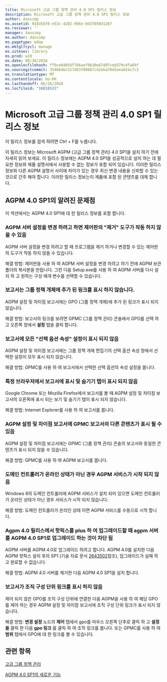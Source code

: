 ```yaml
---
title: Microsoft 고급 그룹 정책 관리 4.0 SP1 릴리스 정보
description: Microsoft 고급 그룹 정책 관리 4.0 SP1 릴리스 정보
author: dansimp
ms.assetid: 91835bf8-e53c-4202-986e-8d37050d1267
ms.reviewer: ''
manager: dansimp
ms.author: dansimp
ms.pagetype: mdop
ms.mktglfcycl: manage
ms.sitesec: library
ms.prod: w10
ms.date: 08/30/2016
ms.openlocfilehash: ff9ce0405df766aef9b30e67d07ceb579c4fa89f
ms.sourcegitcommit: 354664bc527d93f80687cd2eba70d1eea024c7c3
ms.translationtype: MT
ms.contentlocale: ko-KR
ms.lasthandoff: 06/26/2020
ms.locfileid: "10818533"
---
```

# Microsoft 고급 그룹 정책 관리 4.0 SP1 릴리스 정보


이 릴리스 정보를 검색 하려면 Ctrl + F를 누릅니다.

이 릴리스 정보는 Microsoft AGPM (고급 그룹 정책 관리) 4.0 SP1을 설치 하기 전에 자세히 읽어 보세요. 이 릴리스 정보에는 AGPM 4.0 SP1을 성공적으로 설치 하는 데 필요한 정보와 제품 설명서에서 사용할 수 없는 정보가 포함 되어 있습니다. 이러한 릴리스 정보와 다른 AGPM 설명서 사이에 차이가 있는 경우 최신 변경 내용을 신뢰할 수 있는 것으로 간주 해야 합니다. 이러한 릴리스 정보는이 제품에 포함 된 콘텐츠를 대체 합니다.

## AGPM 4.0 SP1의 알려진 문제점


이 섹션에서는 AGPM 4.0 SP1에 대 한 릴리스 정보를 포함 합니다.

### <a href="" id="control-panel-s--uninstall--tool-may-not-work-when-you-try-to-change-agpm-server-settings"></a>AGPM 서버 설정을 변경 하려고 하면 제어판의 "제거" 도구가 작동 하지 않을 수 있음

AGPM 서버 설정을 변경 하려고 할 때 프로그램을 제거 하거나 변경할 수 있는 제어판의 도구가 작동 하지 않을 수 있습니다.

해결 방법: 제어판을 사용 하 여 AGPM 서버 설정을 변경 하려고 하기 전에 AGPM 보관 폴더의 복사본을 만듭니다. 그런 다음 Setup.exe를 사용 하 여 AGPM 서버를 다시 설치 하 고 원하는 구성 매개 변수를 선택할 수 있습니다.

### 보고서는 그룹 정책 개체에 추가 된 링크를 표시 하지 않습니다.

AGPM 설정 및 차이점 보고서에는 GPO (그룹 정책 개체)에 추가 된 링크가 표시 되지 않습니다.

해결 방법: 보고서의 링크를 보려면 GPMC (그룹 정책 관리) 콘솔에서 GPO를 선택 하 고 오른쪽 창에서 **설정** 탭을 클릭 합니다.

### <a href="" id="reports-do-not-display-all--choice-options-properties--settings"></a>보고서에 모든 "선택 옵션 속성" 설정이 표시 되지 않음

AGPM 설정 및 차이점 보고서에는 그룹 정책 개체 편집기의 선택 옵션 속성 창에서 선택한 설정이 모두 표시 되지 않습니다.

해결 방법: GPMC를 사용 하 여 보고서에서 선택한 선택 옵션의 속성 설정을 봅니다.

### 특정 브라우저에서 보고서에 표시 및 숨기기 탭이 표시 되지 않음

Google Chrome 또는 Mozilla Firefox에서 보고서를 볼 때 AGPM 설정 및 차이점 보고서의 오른쪽에 표시 되는 보기 및 숨기기 탭이 표시 되지 않습니다.

해결 방법: Internet Explorer를 사용 하 여 보고서를 봅니다.

### AGPM 설정 및 차이점 보고서에 GPMC 보고서의 다른 콘텐츠가 표시 될 수 있음

AGPM 설정 및 차이점 보고서에는 GPMC (그룹 정책 관리) 콘솔의 보고서와 동일한 콘텐츠가 표시 되지 않을 수 있습니다.

해결 방법: GPMC를 사용 하 여 AGPM 보고서를 봅니다.

### 도메인 컨트롤러가 온라인 상태가 아닌 경우 AGPM 서비스가 시작 되지 않음

Windows 8의 도메인 컨트롤러에 AGPM 서비스가 설치 되어 있으면 도메인 컨트롤러가 온라인 상태가 아닌 경우 서비스가 시작 되지 않습니다.

해결 방법: 도메인 컨트롤러가 온라인 상태 이면 AGPM 서비스를 수동으로 시작 합니다.

### Agpm 4.0 릴리스에서 핫픽스를 plus 하 여 업그레이드할 때 agpm 서버를 AGPM 4.0 SP1로 업그레이드 하는 것이 차단 됨

AGPM 서버를 AGPM 4.0로 업그레이드 하려고 합니다. AGPM 4.0를 설치한 다음 AGPM 핫픽스 설치 후의 SP1 (기술 자료 문서 [2643502](https://go.microsoft.com/fwlink/?LinkId=254474)참조), 업그레이드가 실패 하 고 완료할 수 없습니다.

해결 방법: AGPM 4.0 서버를 제거한 다음 AGPM 4.0 SP1을 설치 합니다.

### 보고서가 조직 구성 단위 링크를 표시 하지 않음

제어 되지 않은 GPO를 조직 구성 단위에 연결한 다음 AGPM을 사용 하 여 해당 GPO를 제어 하는 경우 AGPM 설정 및 차이점 보고서에 조직 구성 단위 링크가 표시 되지 않습니다.

해결 방법: **변경 설정** 노드의 **제어** 탭에서 gpo를 마우스 오른쪽 단추로 클릭 하 고 **설정을** 클릭 한 다음 **gpo 링크** 를 클릭 하 여 조직 링크를 봅니다. 또는 GPMC를 사용 하 여 **범위** 탭에서 GPO에 대 한 링크를 볼 수 있습니다.

## 관련 항목


[고급 그룹 정책 관리](index.md)

[AGPM 4.0 SP1의 새로운 기능](whats-new-in-agpm-40-sp1.md)

 

 






